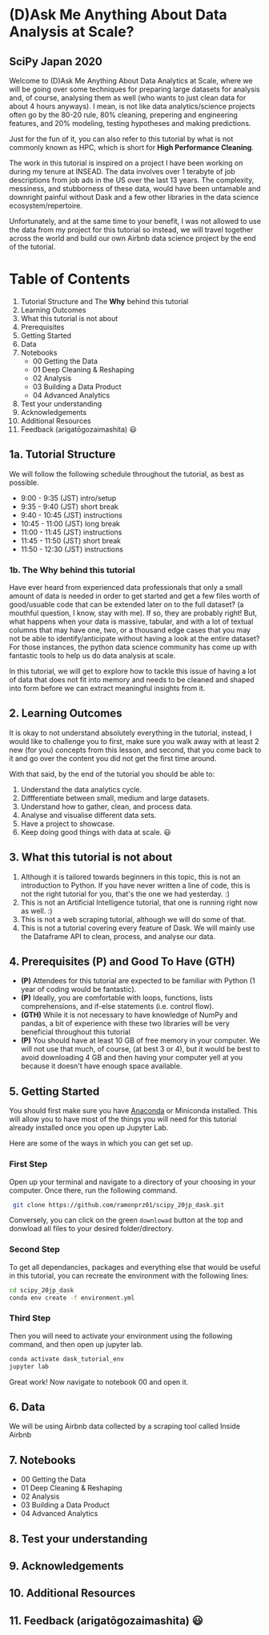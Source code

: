 # (D)Ask Me Anything About Data Analysis at Scale?

## SciPy Japan 2020

Welcome to (D)Ask Me Anything About Data Analytics at Scale, where we will be going over some techniques for preparing large datasets for analysis and, of course, analysing them as well (who wants to just clean data for about 4 hours anyways). I mean, is not like data analytics/science projects often go by the 80-20 rule, 80% cleaning, prepering and engineering features, and 20% modeling, testing hypotheses and making predictions.

Just for the fun of it, you can also refer to this tutorial by what is not commonly known as HPC, which is short for **High Performance Cleaning**.

The work in this tutorial is inspired on a project I have been working on during my tenure at INSEAD. The data involves over 1 terabyte of job descriptions from job ads in the US over the last 13 years. The complexity, messiness, and stubborness of these data, would have been untamable and downright painful without Dask and a few other libraries in the data science ecosystem/repertoire.

Unfortunately, and at the same time to your benefit, I was not allowed to use the data from my project for this tutorial so instead, we will travel together across the world and build our own Airbnb data science project by the end of the tutorial.

# Table of Contents

1. Tutorial Structure and The **Why** behind this tutorial
2. Learning Outcomes
3. What this tutorial is not about
4. Prerequisites
5. Getting Started
6. Data
7. Notebooks
    - 00 Getting the Data
    - 01 Deep Cleaning & Reshaping
    - 02 Analysis
    - 03 Building a Data Product
    - 04 Advanced Analytics
8. Test your understanding
9. Acknowledgements
10. Additional Resources
11. Feedback (arigatōgozaimashita) 😃


## 1a. Tutorial Structure

We will follow the following schedule throughout the tutorial, as best as possible.
- 9:00 - 9:35 (JST) intro/setup
- 9:35 - 9:40 (JST) short break
- 9:40 - 10:45 (JST) instructions
- 10:45 - 11:00 (JST) long break
- 11:00 - 11:45 (JST) instructions
- 11:45 - 11:50 (JST) short break
- 11:50 - 12:30 (JST) instructions

### 1b. The Why behind this tutorial

Have ever heard from experienced data professionals that only a small amount of data is needed in order to get started and get a few files worth of good/usuable code that can be extended later on to the full dataset? (a mouthful question, I know, stay with me). If so, they are probably right! But, what happens when your data is massive, tabular, and with a lot of textual columns that may have one, two, or a thousand edge cases that you may not be able to identify/anticipate without having a look at the entire dataset? For those instances, the python data science community has come up with fantastic tools to help us do data analysis at scale.

In this tutorial, we will get to explore how to tackle this issue of having a lot of data that does not fit into memory and needs to be cleaned and shaped into form before we can extract meaningful insights from it.


## 2. Learning Outcomes

It is okay to not understand absolutely everything in the tutorial, instead, I would like to challenge you to first, make sure you walk away with at least 2 new (for you) concepts from this lesson, and second, that you come back to it and go over the content you did not get the first time around.

With that said, by the end of the tutorial you should be able to:

1. Understand the data analytics cycle.
2. Diffferentiate between small, medium and large datasets.
3. Understand how to gather, clean, and process data.
4. Analyse and visualise different data sets.
5. Have a project to showcase.
6. Keep doing good things with data at scale. 😃


## 3. What this tutorial is not about

1. Although it is tailored towards beginners in this topic, this is not an introduction to Python. If you have never written a line of code, this is not the right tutorial for you, that's the one we had yesterday. :)
2. This is not an Artificial Intelligence tutorial, that one is running right now as well. :)
3. This is not a web scraping tutorial, although we will do some of that.
4. This is not a tutorial covering every feature of Dask. We will mainly use the Dataframe API to clean, process, and analyse our data.

## 4. Prerequisites (P) and Good To Have (GTH)

- **(P)** Attendees for this tutorial are expected to be familiar with Python (1 year of coding would be fantastic). 
- **(P)** Ideally, you are comfortable with loops, functions, lists comprehensions, and if-else statements (i.e. control flow).
- **(GTH)** While it is not necessary to have knowledge of NumPy and pandas, a bit of experience with these two libraries will be very beneficial throughout this tutorial
- **(P)** You should have at least 10 GB of free memory in your computer. We will not use that much, of course, (at best 3 or 4), but it would be best to avoid downloading 4 GB and then having your computer yell at you because it doesn't have enough space available.

## 5. Getting Started

You should first make sure you have [Anaconda](https://www.anaconda.com/products/individual#download-section) or Miniconda installed. This will allow you to have most of the things you will need for this tutorial already installed once you open up Jupyter Lab.

Here are some of the ways in which you can get set up.

### First Step

Open up your terminal and navigate to a directory of your choosing in your computer. Once there, run the following command.

```sh
 git clone https://github.com/ramonprz01/scipy_20jp_dask.git
```

Conversely, you can click on the green `downlowad` button at the top and donwload all files to your desired folder/directory.

### Second Step

To get all dependancies, packages and everything else that would be useful in this tutorial, you can recreate the environment with the following lines:

```sh
cd scipy_20jp_dask
conda env create -f environment.yml
```

### Third Step

Then you will need to activate your environment using the following command, and then open up jupyter lab.

```sh
conda activate dask_tutorial_env
jupyter lab
```

Great work! Now navigate to notebook 00 and open it.

## 6. Data

We will be using Airbnb data collected by a scraping tool called Inside Airbnb



## 7. Notebooks

- 00 Getting the Data
- 01 Deep Cleaning & Reshaping
- 02 Analysis
- 03 Building a Data Product
- 04 Advanced Analytics

## 8. Test your understanding

## 9. Acknowledgements

## 10. Additional Resources

## 11. Feedback (arigatōgozaimashita) 😃